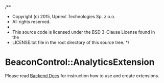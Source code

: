 /**
 * Copyright (c) 2015, Upnext Technologies Sp. z o.o.
 * All rights reserved.
 *
 * This source code is licensed under the BSD 3-Clause License found in the
 * LICENSE.txt file in the root directory of this source tree. 
 */

# BeaconControl::AnalyticsExtension

Please read [Backend Docs](http://beaconos.up-next.io/dev/backend-docs) for instruction
how to use and create extensions.
